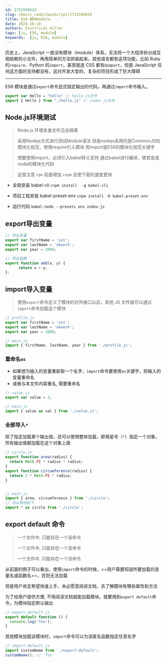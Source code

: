 ```yaml
---
id: 1731504624
slug: /basic_code/JavaScript/1731504624
title: ES6-模块module
date: 2024-10-19
authors: Electrical Killer
tags: [js, ES6, module]
keywords:  [js, ES6, module]
---
```


历史上，JavaScript 一直没有模块（module）体系，无法将一个大程序拆分成互相依赖的小文件，再用简单的方法拼装起来。其他语言都有这项功能，比如 Ruby 的`require`、Python 的`import`，甚至就连 CSS 都有`@import`，但是 JavaScript 任何这方面的支持都没有，这对开发大型的、复杂的项目形成了巨大障碍

---

ES6 模块是通过`export`命令显式指定输出的代码，再通过`import`命令输入。
```js
export var Hello = "hello" // hello.js文件
import { Hello } from "./hello.js" // index.js文件
```

## Node.js环境测试

> Node.js 环境本身文件见会隔离
>
> 采用Nodejs方式进行测试Module语法
> 但是nodejs采用的是CommonJS的模块化规范，使用require引入模块
> 而import是ES6的模块化规范关键字
>
> 想要使用import，必须引入babel转义支持
> 通过babel进行编译，使其变成node的模块化代码

> 这里注意 `npm` 前面增加 `cnpm` 会使下载的速度更快

- 全局安装 babel-cli `cnpm install  -g babel-cli`
- 项目工程安装 babel-preset-env `cnpm install -D babel-preset-env`

- 运行代码 `babel-node --presets env index.js`

## export导出变量

```js
// 导出变量
export var firstName = 'sxt';
export var lastName = 'ekwork';
export var year = 2000;
```

```js
// 导出函数
export function add(x, y) {
      return x + y;
};
```

## import导入变量

> 使用`export`命令定义了模块的对外接口以后，其他 JS 文件就可以通过`import`命令加载这个模块

```js
// profile.js
export var firstName = 'sxt';
export var lastName = 'ekwork';
export var year = 2000;

// main.js
import { firstName, lastName, year } from './profile.js';
```

### 重命名`as`

- 如果想为输入的变量重新取一个名字，`import`命令要使用`as`关键字，将输入的变量重命名
- 或者与本文件内容重名, 需要重命名

```js
// value.js
export var value = 1;

// main.js
import { value as val } from './value.js';
```

### 全部导入`*`

除了指定加载某个输出值，还可以使用整体加载，即用星号（`*`）指定一个对象，所有输出值都加载在这个对象上面

```js
// circle.js
export function area(radius) {
  return Math.PI * radius * radius;
}
export function circumference(radius) {
  return 2 * Math.PI * radius;
}


// main.js
import { area, circumference } from './circle';
// 可以修改如下
import * as circle from './circle';
```

## export default 命令

> 一个文件中, 只能存在一个该命令
>
> 一个文件中, 只能存在一个该命令
>
> 一个文件中, 只能存在一个该命令

从前面的例子可以看出，使用`import`命令的时候，==用户需要知道所要加载的变量名或函数名==，否则无法加载

但是用户肯定希望快速上手，未必愿意阅读文档，去了解模块有哪些属性和方法

为了给用户提供方便, 不用阅读文档就能加载模块，就要用到`export default`命令，为模块指定默认输出

```js
// export-default.js
export default function () {
  console.log('foo');
}
```

其他模块加载该模块时，`import`命令可以为该匿名函数指定任意名字

```js
// import-default.js
import customName from './export-default';
customName(); // 'foo'
```

